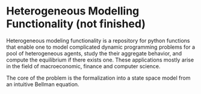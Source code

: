 # Heterogeneous Modelling Functionality (not finished)

Heterogeneous modeling functionality is a repository for python functions that enable one to model complicated dynamic programming problems for a pool of heterogeneous agents, study the their aggregate behavior, and compute the equilibrium if there exists one. These applications mostly arise in the field of macroeconomic, finance and computer science.

The core of the problem is the formalization into a state space model from an intuitive Bellman equation. 